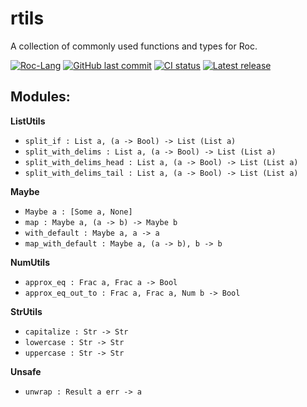 # rtils
A collection of commonly used functions and types for Roc.

[![Roc-Lang][roc_badge]][roc_link]
[![GitHub last commit][last_commit_badge]][last_commit_link]
[![CI status][ci_status_badge]][ci_status_link]
[![Latest release][version_badge]][version_link]

## Modules:

__ListUtils__
- `split_if : List a, (a -> Bool) -> List (List a)`
- `split_with_delims : List a, (a -> Bool) -> List (List a)`
- `split_with_delims_head : List a, (a -> Bool) -> List (List a)`
- `split_with_delims_tail : List a, (a -> Bool) -> List (List a)`

__Maybe__
- `Maybe a : [Some a, None]`
- `map : Maybe a, (a -> b) -> Maybe b`
- `with_default : Maybe a, a -> a`
- `map_with_default : Maybe a, (a -> b), b -> b`

__NumUtils__
- `approx_eq : Frac a, Frac a -> Bool`
- `approx_eq_out_to : Frac a, Frac a, Num b -> Bool`

__StrUtils__
- `capitalize : Str -> Str`
- `lowercase : Str -> Str`
- `uppercase : Str -> Str`

__Unsafe__
- `unwrap : Result a err -> a`

<!-- LINKS -->
[roc_badge]: https://img.shields.io/endpoint?url=https%3A%2F%2Fpastebin.com%2Fraw%2FcFzuCCd7
[roc_link]: https://github.com/roc-lang/roc
[ci_status_badge]: https://img.shields.io/github/actions/workflow/status/imclerran/rtils/ci.yaml?logo=github&logoColor=lightgrey
[ci_status_link]: https://github.com/imclerran/rtils/actions/workflows/ci.yaml
[last_commit_badge]: https://img.shields.io/github/last-commit/imclerran/rtils?logo=git&logoColor=lightgrey
[last_commit_link]: https://github.com/imclerran/rtils/commits/main/
[version_badge]: https://img.shields.io/github/v/release/imclerran/rtils
[version_link]: https://github.com/imclerran/rtils/releases/latest

